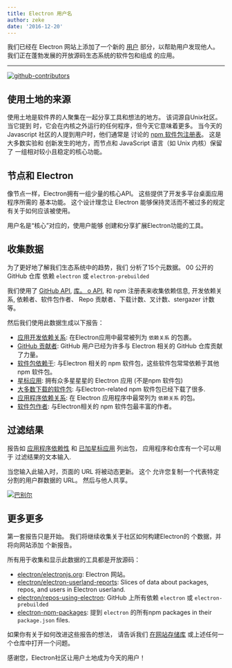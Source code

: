 ```yaml
---
title: Electron 用户名
author: zeke
date: '2016-12-20'
---
```


我们已经在 Electron 网站上添加了一个新的 [用户](https://electronjs.org/userland) 部分，以帮助用户发现他人。 我们正在蓬勃发展的开放源码生态系统的软件包和组成 的应用。

---

[![github-contributors](https://cloud.githubusercontent.com/assets/2289/21205352/a873f86c-c210-11e6-9a92-1ef37dfc986b.png)](https://electronjs.org/userland)

## 使用土地的来源

使用土地是软件界的人聚集在一起分享工具和想法的地方。 该词源自Unix社区。 当它提到 时，它会在内核之外运行的任何程序，但今天它意味着更多。 当今天的 Javascript 社区的人提到用户时，他们通常是 讨论的 [npm 软件包注册表](http://npm.im)。 这是大多数实验和 创新发生的地方，而节点和 JavaScript 语言（如 Unix 内核）保留了 一组相对较小且稳定的核心功能。

## 节点和 Electron

像节点一样，Electron拥有一组少量的核心API。 这些提供了开发多平台桌面应用程序所需的 基本功能。 这个设计理念让 Electron 能够保持灵活而不被过多的规定有关于如何应该被使用。

用户名是“核心”对应的，使用户能够 创建和分享扩展Electron功能的工具。

## 收集数据

为了更好地了解我们生态系统中的趋势，我们 分析了15个元数据。 00 公开的 GitHub 仓库 依赖 `electron` 或 `electron-prebuilded`

我们使用了 [GitHub API](https://developer.github.com/v3/), [库。 o API](https://libraries.io/api), 和 npm 注册表来收集依赖信息, 开发依赖关系, 依赖者、软件包作者、 Repo 贡献者、下载计数、叉计数、stergazer 计数等。

然后我们使用此数据生成以下报告：

- [应用开发依赖关系](https://electronjs.org/userland/dev_dependencies): 在Electron应用中最常被列为 `依赖关系` 的包裹。
- [GitHub 贡献者](https://electronjs.org/userland/github_contributors): GitHub 用户已经为许多与 Electron 相关的 GitHub 仓库贡献了力量。
- [软件包依赖于](https://electronjs.org/userland/package_dependencies): 与Electron 相关的 npm 软件包，这些软件包常常依赖于其他 npm 软件包。
- [星标应用](https://electronjs.org/userland/starred_apps): 拥有众多星星星的 Electron 应用 (不是npm 软件包)
- [大多数下载的软件包](https://electronjs.org/userland/most_downloaded_packages): 与Electron-related npm 软件包已经下载了很多.
- [应用程序依赖关系](https://electronjs.org/userland/dependencies): 在 Electron 应用程序中最常列为 `依赖关系` 的包。
- [软件包作者](https://electronjs.org/userland/package_authors): 与Electron相关的 npm 软件包最丰富的作者。

## 过滤结果

报告如 [应用程序依赖性](https://electronjs.org/userland/dependencies) 和 [已加星标应用](https://electronjs.org/userland/starred_apps) 列出包， 应用程序和仓库有一个可以用于 过滤结果的文本输入.

当您输入此输入时，页面的 URL 将被动态更新。 这个 允许您复制一个代表特定分割的用户群数据的 URL。 然后与他人共享。

[![巴别尔](https://cloud.githubusercontent.com/assets/2289/21328807/7bfa75e4-c5ea-11e6-8212-0e7988b367fd.png) ](https://electronjs.org/userland/dev_dependencies?q=babel%20preset)

## 更多更多

第一套报告只是开始。 我们将继续收集关于社区如何构建Electron的 个数据，并将向网站添加 个新报告。

所有用于收集和显示此数据的工具都是开放源码：

- [electron/electronjs.org](https://github.com/electron/electron.atom): Electron 网站。
- [electron/electron-userland-reports](https://github.com/electron/electron-userland-reports): Slices of data about packages, repos, and users in Electron userland.
- [electron/repos-using-electron](https://github.com/electron/repos-using-electron): GitHub 上所有依赖 `electron` 或 `electron-prebuilded`
- [electron-npm-packages](https://github.com/zeke/electron-npm-packages): 提到 `electron` 的所有npm packages in their `package.json` files.

如果你有关于如何改进这些报告的想法， 请告诉我们 [在网站存储库](https://github.com/electron/electronjs.org/issues/new) 或上述任何一个仓库中打开一个问题。

感谢您，Electron社区让用户土地成为今天的用户！


